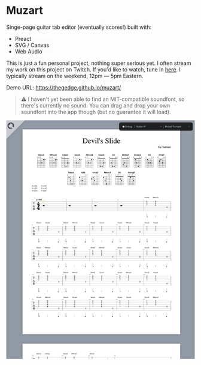 # Muzart

Singe-page guitar tab editor (eventually scores!) built with:

- Preact
- SVG / Canvas
- Web Audio

This is just a fun personal project, nothing super serious yet. I often stream my work on this project on Twitch. If you'd like to watch, tune in [here](https://www.twitch.tv/thegedge). I typically stream on the weekend, 12pm — 5pm Eastern.

Demo URL: https://thegedge.github.io/muzart/

> :warning: I haven't yet been able to find an MIT-compatible soundfont, so there's currently no sound.
> You can drag and drop your own soundfont into the app though (but no guarantee it will load).

![screenshot of muzart](/public/screenshot.png?raw=true)
